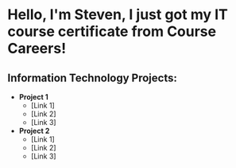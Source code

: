 <h1>Hello, I'm Steven, I just got my IT course certificate from Course Careers!</h1>

<h2>Information Technology Projects:</h2>

- <b>Project 1</b>
  - [Link 1]
  - [Link 2]
  - [Link 3]
- <b>Project 2</b>
  - [Link 1]
  - [Link 2]
  - [Link 3]


